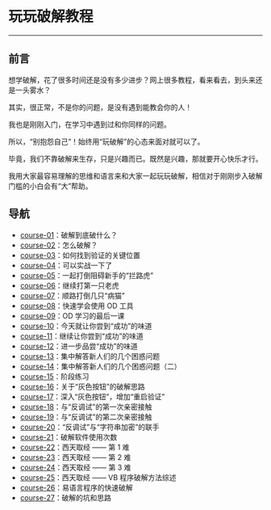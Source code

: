 # 玩玩破解教程

------

## 前言

想学破解，花了很多时间还是没有多少进步？网上很多教程，看来看去，到头来还是一头雾水？

其实，很正常，不是你的问题，是没有遇到能教会你的人！

我也是刚刚入门，在学习中遇到过和你同样的问题。

所以，“别抱怨自己”！始终用“玩破解”的心态来面对就可以了。

毕竟，我们不靠破解来生存，只是兴趣而已。既然是兴趣，那就要开心快乐才行。

我用大家最容易理解的思维和语言来和大家一起玩玩破解，相信对于刚刚步入破解门槛的小白会有“大”帮助。


## 导航

- [course-01](course-01.md)：破解到底破什么？
- [course-02](course-02.md)：怎么破解？
- [course-03](course-03.md)：如何找到验证的关键位置
- [course-04](course-04.md)：可以实战一下了
- [course-05](course-05.md)：一起打倒阻碍新手的“拦路虎”
- [course-06](course-06.md)：继续打第一只老虎
- [course-07](course-07.md)：顺路打倒几只“病猫”
- [course-08](course-08.md)：快速学会使用 OD 工具
- [course-09](course-09.md)：OD 学习的最后一课
- [course-10](course-10.md)：今天就让你尝到“成功”的味道
- [course-11](course-11.md)：继续让你尝到“成功”的味道
- [course-12](course-12.md)：进一步品尝“成功”的味道
- [course-13](course-13.md)：集中解答新人们的几个困惑问题
- [course-14](course-14.md)：集中解答新人们的几个困惑问题（二）
- [course-15](course-15.md)：阶段练习
- [course-16](course-16.md)：关于“灰色按钮”的破解思路
- [course-17](course-17.md)：深入“灰色按钮”，增加“重启验证”
- [course-18](course-18.md)：与“反调试”的第一次亲密接触 
- [course-19](course-19.md)：与“反调试”的第二次亲密接触
- [course-20](course-20.md)：“反调试”与“字符串加密”的联手
- [course-21](course-21.md)：破解软件使用次数
- [course-22](course-22.md)：西天取经 —— 第 1 难
- [course-23](course-23.md)：西天取经 —— 第 2 难
- [course-24](course-24.md)：西天取经 —— 第 3 难
- [course-25](course-25.md)：西天取经 —— VB 程序破解方法综述
- [course-26](course-26.md)：易语言程序的快速破解 
- [course-27](course-27.md)：破解的坑和思路
